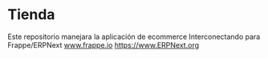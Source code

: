 # Tienda
Este repositorio manejara la aplicación de ecommerce Interconectando para Frappe/ERPNext www.frappe.io https://www.ERPNext.org
